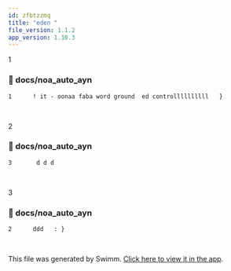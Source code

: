 ```yaml
---
id: zfbtzzmq
title: "eden "
file_version: 1.1.2
app_version: 1.10.3
---
```


1
<!-- NOTE-swimm-snippet: the lines below link your snippet to Swimm -->
### 📄 docs/noa_auto_ayn
```
1      ! it - oonaa faba word ground  ed controllllllllll   }
```

<br/>

2
<!-- NOTE-swimm-snippet: the lines below link your snippet to Swimm -->
### 📄 docs/noa_auto_ayn
```
3       d d d
```

<br/>

3
<!-- NOTE-swimm-snippet: the lines below link your snippet to Swimm -->
### 📄 docs/noa_auto_ayn
```
2      ddd   : }
```

<br/>

This file was generated by Swimm. [Click here to view it in the app](https://swimm-web-app.web.app/repos/Z2l0aHViJTNBJTNBTm9hUmVwbyUzQSUzQU5vYW96ZXI=/docs/zfbtzzmq).
